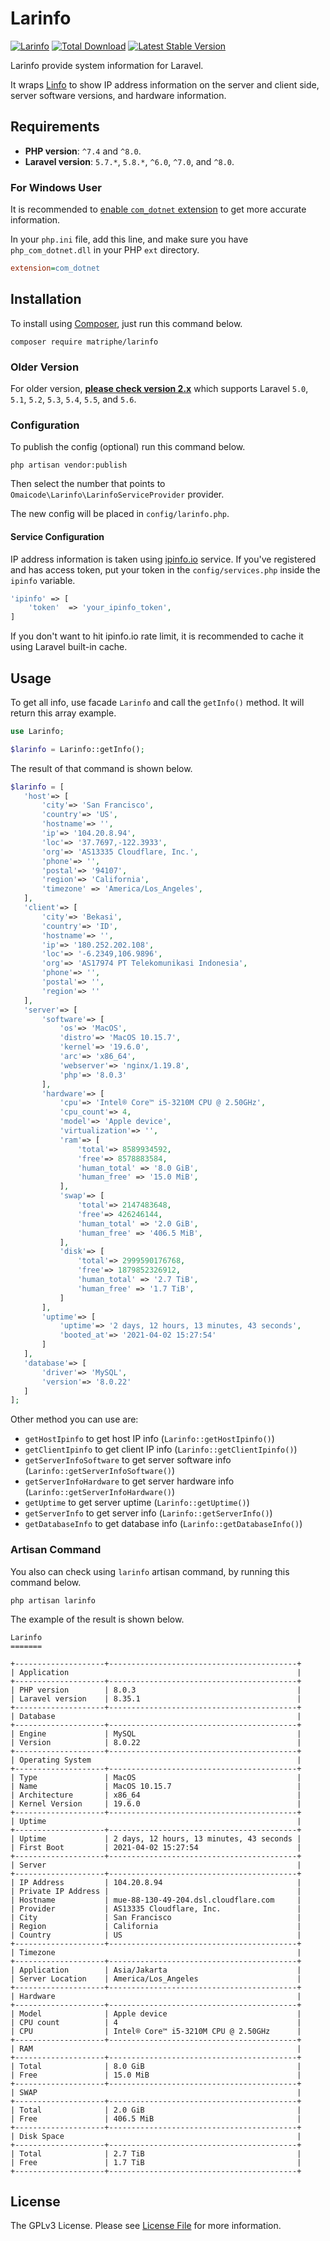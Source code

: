 # Larinfo

[![Larinfo](https://github.com/matriphe/larinfo/actions/workflows/larinfo.yml/badge.svg)](https://github.com/matriphe/larinfo/actions/workflows/larinfo.yml)
[![Total Download](https://img.shields.io/packagist/dt/matriphe/larinfo.svg)](https://packagist.org/packages/matriphe/larinfo)
[![Latest Stable Version](https://img.shields.io/packagist/v/matriphe/larinfo.svg)](https://packagist.org/packages/matriphe/larinfo)

Larinfo provide system information for Laravel. 

It wraps [Linfo](https://github.com/jrgp/linfo) to show IP address information on the server and client side, server software versions, and hardware information.

## Requirements

- **PHP version**: `^7.4` and `^8.0`.
- **Laravel version**: `5.7.*`, `5.8.*`, `^6.0`, `^7.0`, and `^8.0`.

### For Windows User

It is recommended to [enable `com_dotnet` extension](https://www.php.net/manual/en/com.installation.php) to get more accurate information.

In your `php.ini` file, add this line, and make sure you have `php_com_dotnet.dll` in your PHP `ext` directory.
```ini
extension=com_dotnet
```

## Installation

To install using [Composer](https://getcomposer.org/), just run this command below.

```shell
composer require matriphe/larinfo
```
### Older Version

For older version, **[please check version 2.x](https://github.com/matriphe/larinfo/tree/2.2)** which supports Laravel `5.0`, `5.1`, `5.2`, `5.3`, `5.4`, `5.5`, and `5.6`.

### Configuration

To publish the config (optional) run this command below.

```shell
php artisan vendor:publish
```

Then select the number that points to `Omaicode\Larinfo\LarinfoServiceProvider` provider.

The new config will be placed in `config/larinfo.php`.

#### Service Configuration

IP address information is taken using [ipinfo.io](http://ipinfo.io/) service. If you've registered and has access token, put your token in the `config/services.php` inside the `ipinfo` variable.

```php
'ipinfo' => [
    'token'  => 'your_ipinfo_token',
]
```

If you don't want to hit ipinfo.io rate limit, it is recommended to cache it using Laravel built-in cache.

## Usage

To get all info, use facade `Larinfo` and call the `getInfo()` method. It will return this array example.

```php
use Larinfo;

$larinfo = Larinfo::getInfo();
```

The result of that command is shown below.

```php
$larinfo = [
   'host'=> [
       'city'=> 'San Francisco',
       'country'=> 'US',
       'hostname'=> '',
       'ip'=> '104.20.8.94',
       'loc'=> '37.7697,-122.3933',
       'org'=> 'AS13335 Cloudflare, Inc.',
       'phone'=> '',
       'postal'=> '94107',
       'region'=> 'California',
       'timezone' => 'America/Los_Angeles',
   ],
   'client'=> [
       'city'=> 'Bekasi',
       'country'=> 'ID',
       'hostname'=> '',
       'ip'=> '180.252.202.108',
       'loc'=> '-6.2349,106.9896',
       'org'=> 'AS17974 PT Telekomunikasi Indonesia',
       'phone'=> '',
       'postal'=> '',
       'region'=> ''
   ],
   'server'=> [
       'software'=> [
           'os'=> 'MacOS',
           'distro'=> 'MacOS 10.15.7',
           'kernel'=> '19.6.0',
           'arc'=> 'x86_64',
           'webserver'=> 'nginx/1.19.8',
           'php'=> '8.0.3'
       ],
       'hardware'=> [
           'cpu'=> 'Intel® Core™ i5-3210M CPU @ 2.50GHz',
           'cpu_count'=> 4,
           'model'=> 'Apple device',
           'virtualization'=> '',
           'ram'=> [
               'total'=> 8589934592,
               'free'=> 8578883584,
               'human_total' => '8.0 GiB',
               'human_free' => '15.0 MiB',
           ],
           'swap'=> [
               'total'=> 2147483648,
               'free'=> 426246144,
               'human_total' => '2.0 GiB',
               'human_free' => '406.5 MiB',
           ],
           'disk'=> [
               'total'=> 2999590176768,
               'free'=> 1879852326912,
               'human_total' => '2.7 TiB',
               'human_free' => '1.7 TiB',
           ]
       ],
       'uptime'=> [
           'uptime'=> '2 days, 12 hours, 13 minutes, 43 seconds',
           'booted_at'=> '2021-04-02 15:27:54'
       ]
   ],
   'database'=> [
       'driver'=> 'MySQL',
       'version'=> '8.0.22'
   ]
];
```

Other method you can use are:

* `getHostIpinfo` to get host IP info (`Larinfo::getHostIpinfo()`)
* `getClientIpinfo` to get client IP info (`Larinfo::getClientIpinfo()`)
* `getServerInfoSoftware` to get server software info (`Larinfo::getServerInfoSoftware()`)
* `getServerInfoHardware` to get server hardware info (`Larinfo::getServerInfoHardware()`)
* `getUptime` to get server uptime (`Larinfo::getUptime()`)
* `getServerInfo` to get server info (`Larinfo::getServerInfo()`)
* `getDatabaseInfo` to get database info (`Larinfo::getDatabaseInfo()`)

### Artisan Command

You also can check using `larinfo` artisan command, by running this command below.

```shell
php artisan larinfo
```

The example of the result is shown below.

```
Larinfo
=======

+--------------------+------------------------------------------+
| Application                                                   |
+--------------------+------------------------------------------+
| PHP version        | 8.0.3                                    |
| Laravel version    | 8.35.1                                   |
+--------------------+------------------------------------------+
| Database                                                      |
+--------------------+------------------------------------------+
| Engine             | MySQL                                    |
| Version            | 8.0.22                                   |
+--------------------+------------------------------------------+
| Operating System                                              |
+--------------------+------------------------------------------+
| Type               | MacOS                                    |
| Name               | MacOS 10.15.7                            |
| Architecture       | x86_64                                   |
| Kernel Version     | 19.6.0                                   |
+--------------------+------------------------------------------+
| Uptime                                                        |
+--------------------+------------------------------------------+
| Uptime             | 2 days, 12 hours, 13 minutes, 43 seconds |
| First Boot         | 2021-04-02 15:27:54                      |
+--------------------+------------------------------------------+
| Server                                                        |
+--------------------+------------------------------------------+
| IP Address         | 104.20.8.94                              |
| Private IP Address |                                          |
| Hostname           | mue-88-130-49-204.dsl.cloudflare.com     |
| Provider           | AS13335 Cloudflare, Inc.                 |
| City               | San Francisco                            |
| Region             | California                               |
| Country            | US                                       |
+--------------------+------------------------------------------+
| Timezone                                                      |
+--------------------+------------------------------------------+
| Application        | Asia/Jakarta                             |
| Server Location    | America/Los_Angeles                      |
+--------------------+------------------------------------------+
| Hardware                                                      |
+--------------------+------------------------------------------+
| Model              | Apple device                             |
| CPU count          | 4                                        |
| CPU                | Intel® Core™ i5-3210M CPU @ 2.50GHz      |
+--------------------+------------------------------------------+
| RAM                                                           |
+--------------------+------------------------------------------+
| Total              | 8.0 GiB                                  |
| Free               | 15.0 MiB                                 |
+--------------------+------------------------------------------+
| SWAP                                                          |
+--------------------+------------------------------------------+
| Total              | 2.0 GiB                                  |
| Free               | 406.5 MiB                                |
+--------------------+------------------------------------------+
| Disk Space                                                    |
+--------------------+------------------------------------------+
| Total              | 2.7 TiB                                  |
| Free               | 1.7 TiB                                  |
+--------------------+------------------------------------------+
```

## License

The GPLv3 License. Please see [License File](LICENSE.md) for more information.